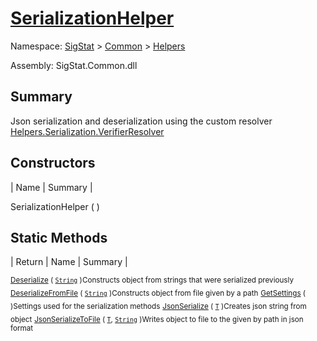 # [SerializationHelper](./SerializationHelper.md)

Namespace: [SigStat]() > [Common](./../README.md) > [Helpers](./README.md)

Assembly: SigStat.Common.dll

## Summary
Json serialization and deserialization using the custom resolver  [Helpers.Serialization.VerifierResolver](https://github.com/hargitomi97/sigstat/blob/master/docs/md/SigStat/Common/Helpers/Serialization/VerifierResolver.md)

## Constructors

| Name | Summary | 

SerializationHelper (  )<sub></sub>


## Static Methods

| Return | Name | Summary | 

<sub>[Deserialize](./Methods/SerializationHelper-100664028.md) ( [`String`](https://docs.microsoft.com/en-us/dotnet/api/System.String) )</sub><sub>Constructs object from strings that were serialized previously</sub>
<sub>[DeserializeFromFile](./Methods/SerializationHelper-100664029.md) ( [`String`](https://docs.microsoft.com/en-us/dotnet/api/System.String) )</sub><sub>Constructs object from file given by a path</sub>
<sub>[GetSettings](./Methods/SerializationHelper-100664027.md) (  )</sub><sub>Settings used for the serialization methods</sub>
<sub>[JsonSerialize](./Methods/SerializationHelper-100664031.md) ( [`T`](./SerializationHelper.md) )</sub><sub>Creates json string from object</sub>
<sub>[JsonSerializeToFile](./Methods/SerializationHelper-100664030.md) ( [`T`](./SerializationHelper.md), [`String`](https://docs.microsoft.com/en-us/dotnet/api/System.String) )</sub><sub>Writes object to file to the given by path in json format</sub>



